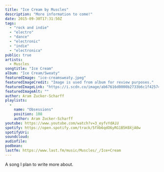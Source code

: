 ```yaml
---
title: "Ice Cream by Muscles"
description: "More information to come!"
date: 2015-09-30T17:31:50Z
tags:
  - "rock and indie"
  - "electro"
  - "dance"
  - "electronic"
  - "indie"
  - "electronica"
public: true
artists:
  - Muscles
songtitle: "Ice Cream"
album: "Ice Cream/Sweaty"
featuredImage: "ice-creamsweaty.jpeg"
featuredImageCredit: "Image is used from album for review purposes."
featuredImageLink: "https://i.scdn.co/image/ab67616d0000b2733b6c1f42574f2b3a6a13ee28"
featuredImageAlt: ""
author: Aram Zucker-Scharff
playlists:
  -
    name: "Obsessions"
    position: 108
    author: Aram Zucker-Scharff
youtube: https://www.youtube.com/watch?v=3_eyfvYdAiU
spotify: https://open.spotify.com/track/5fXb6qdO6yRG1B5K0XjA0w
spotifyUri: 
soundcloud:
audiofile:
podbean:
lastfm: https://www.last.fm/music/Muscles/_/Ice+Cream
---
```


A song I plan to write more about.
		